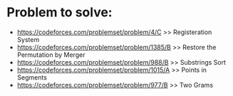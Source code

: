 # Problem to solve:
  - https://codeforces.com/problemset/problem/4/C >> Registeration System
  - https://codeforces.com/problemset/problem/1385/B >> Restore the Permutation by Merger
  - https://codeforces.com/problemset/problem/988/B >> Substrings Sort
  - https://codeforces.com/problemset/problem/1015/A >> Points in Segments
  - https://codeforces.com/problemset/problem/977/B >> Two Grams
